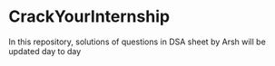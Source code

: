 # CrackYourInternship
In this repository, solutions of questions in DSA sheet by Arsh will be updated day to day

